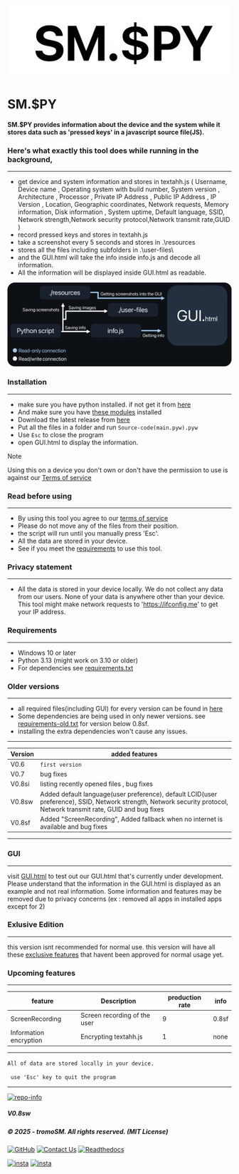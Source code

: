 ![just a logo vro.](https://github.com/tromoSM/SM.S-PY/blob/main/Assets/branding/web.rip.logo.png?raw=true)
# SM.$PY
#### SM.$PY provides information about the device and the system while it stores data such as 'pressed keys' in a javascript source file(JS).

### Here's what exactly this tool does while running in the background,
--------------------
- get device and system information and stores in textahh.js ( Username, Device name , Operating system with build number, System version , Architecture , Processor , Private IP Address , Public IP Address , IP Version , Location, Geographic coordinates, Network requests, Memory information, Disk information , System uptime, Default language, SSID, Network strength,Network security protocol,Network transmit rate,GUID )
- record pressed keys and stores in textahh.js
- take a screenshot every 5 seconds and stores in .\resources
- stores all the files including subfolders in .\user-files\
- and the GUI.html will take the info inside info.js and decode all information.
- All the information will be displayed inside GUI.html as readable.

  
![Graph of how SM.S$PY works and the its data structure](https://raw.githubusercontent.com/tromoSM/SM.S-PY/refs/heads/main/Assets/branding/graph.webp)

### Installation
****
- make sure you have python installed. if not get it from [here](https://www.python.org/ftp/python/3.13.9/python-3.13.9-amd64.exe)
- And make sure you have [these modules](https://github.com/tromoSM/SM.S-PY/blob/main/requirements.txt) installed
- Download the latest release from [here](https://github.com/tromoSM/SM.S-PY/releases)
- Put all the files in a folder and run `Source-code(main.pyw).pyw`
- Use `Esc` to close the program
- open GUI.html to display the information.
>[!NOTE]
>Using this on a device you don't own or don't have the permission to use is against our [Terms of service](TOS.md) 
### Read before using
--------------------
- By using this tool you agree to our [terms of service](https://github.com/tromoSM/SM.S-PY/blob/main/TOS.md)
- Please do not move any of the files from their position.
- the script will run until you manually press 'Esc'.
- All the data are stored in your device.
- See if you meet the [requirements](#Requirements) to use this tool.
  
### Privacy statement 
--------------------
- All the data is stored in your device locally. We do not collect any data from our users. None of your data is anywhere other than your device. This tool might make network requests to 'https://ifconfig.me' to get your IP address. 

### Requirements
--------------------
- Windows 10 or later
- Python 3.13 (might work on 3.10 or older)
- For dependencies see [requirements.txt](https://github.com/tromoSM/SM.S-PY/blob/main/requirements.txt)

### Older versions
---------------------
- all required files(including GUI) for every version can be found in [here](https://github.com/tromoSM/tromoSM/tree/main/Projects/SM.%24PY/GUI)
- Some dependencies are being used in only newer versions. see [requirements-old.txt](https://github.com/tromoSM/SM.S-PY/blob/main/requirements-old.txt) for version below 0.8sf.
- installing the extra dependencies won't cause any issues.
  
----------------------------
| Version | added features |
|-----|-----|
| V0.6 | `first version` |
| V0.7 | bug fixes |
| V0.8si | listing recently opened files , bug fixes |
| V0.8sw | Added default language(user preference), default LCID(user preference), SSID, Network strength, Network security protocol, Network transmit rate, GUID and bug fixes |
| V0.8sf | Added "ScreenRecording", Added fallback when no internet is available and bug fixes |
---------
### GUI
----------
visit [GUI.html](https://tromosm.github.io/SM.S-PY/GUI/GUI.html) to test out our GUI.html that's currently under development. Please understand that the information in the GUI.html is displayed as an example and not real information. Some information and features may be removed due to privacy concerns (ex : removed all apps in installed apps except for 2)

### Exlusive Edition
---------------------
this version isnt recommended for normal use. this version will have all these [exclusive features](https://github.com/tromoSM/SM.S-PY/tree/main/beta-early-access/Exclusive%20edition%20--tester#tester-features) that havent been approved for normal usage yet.

### Upcoming features
--------------------------
|feature |Description |production rate| info |
|--------|--|----------------|-|
| ScreenRecording | Screen recording of the user | 9| 0.8sf|
| Information encryption | Encrypting textahh.js | 1| none |
-------------
``All of data are stored locally in your device. ``

`` use 'Esc' key to quit the program``
***
[![repo-info](https://repobeats.axiom.co/api/embed/38af9c3936ff2f0d6990df5354b032e9c49154b6.svg)](#)
##### V0.8sw
##### © 2025 - tromoSM. All rights reserved. (MIT License)
[![GitHub](https://img.shields.io/badge/GitHub-232323?logo=github&logoColor=aliceblue)](https://github.com/tromoSM/) [![Contact Us](https://img.shields.io/badge/Contact_Us-232323?logo=linktree&logoColor=00f73)](https://Linktr.ee/TromoSM/) [![Readthedocs](https://img.shields.io/badge/Readthedocs-232323?logo=readthedocs&logoColor=00f73)](https://smspy.readthedocs.io/en/latest/)

 [![insta](https://img.shields.io/badge/Instagram-232323?logo=instagram&logoColor=aliceblue)](https://instagram.com/tromoSM/) 
  [![insta](https://img.shields.io/badge/twitter-232323?logo=x&logoColor=aliceblue)](https://instagram.com/tromoSM/) 
